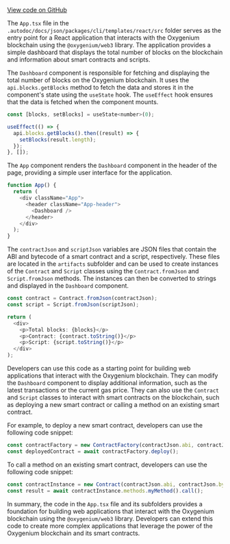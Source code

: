 [View code on GitHub](https://github.com/oxygenium/oxygenium-web3/.autodoc/docs/json/packages/cli/templates/react/src)

The `App.tsx` file in the `.autodoc/docs/json/packages/cli/templates/react/src` folder serves as the entry point for a React application that interacts with the Oxygenium blockchain using the `@oxygenium/web3` library. The application provides a simple dashboard that displays the total number of blocks on the blockchain and information about smart contracts and scripts.

The `Dashboard` component is responsible for fetching and displaying the total number of blocks on the Oxygenium blockchain. It uses the `api.blocks.getBlocks` method to fetch the data and stores it in the component's state using the `useState` hook. The `useEffect` hook ensures that the data is fetched when the component mounts.

```javascript
const [blocks, setBlocks] = useState<number>(0);

useEffect(() => {
  api.blocks.getBlocks().then((result) => {
    setBlocks(result.length);
  });
}, []);
```

The `App` component renders the `Dashboard` component in the header of the page, providing a simple user interface for the application.

```javascript
function App() {
  return (
    <div className="App">
      <header className="App-header">
        <Dashboard />
      </header>
    </div>
  );
}
```

The `contractJson` and `scriptJson` variables are JSON files that contain the ABI and bytecode of a smart contract and a script, respectively. These files are located in the `artifacts` subfolder and can be used to create instances of the `Contract` and `Script` classes using the `Contract.fromJson` and `Script.fromJson` methods. The instances can then be converted to strings and displayed in the `Dashboard` component.

```javascript
const contract = Contract.fromJson(contractJson);
const script = Script.fromJson(scriptJson);

return (
  <div>
    <p>Total blocks: {blocks}</p>
    <p>Contract: {contract.toString()}</p>
    <p>Script: {script.toString()}</p>
  </div>
);
```

Developers can use this code as a starting point for building web applications that interact with the Oxygenium blockchain. They can modify the `Dashboard` component to display additional information, such as the latest transactions or the current gas price. They can also use the `Contract` and `Script` classes to interact with smart contracts on the blockchain, such as deploying a new smart contract or calling a method on an existing smart contract.

For example, to deploy a new smart contract, developers can use the following code snippet:

```javascript
const contractFactory = new ContractFactory(contractJson.abi, contractJson.bytecode);
const deployedContract = await contractFactory.deploy();
```

To call a method on an existing smart contract, developers can use the following code snippet:

```javascript
const contractInstance = new Contract(contractJson.abi, contractJson.bytecode, contractAddress);
const result = await contractInstance.methods.myMethod().call();
```

In summary, the code in the `App.tsx` file and its subfolders provides a foundation for building web applications that interact with the Oxygenium blockchain using the `@oxygenium/web3` library. Developers can extend this code to create more complex applications that leverage the power of the Oxygenium blockchain and its smart contracts.

